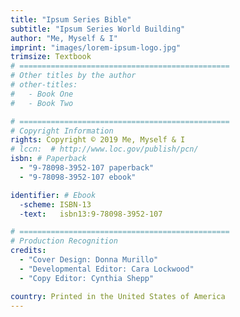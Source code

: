 ```yaml
---
title: "Ipsum Series Bible"
subtitle: "Ipsum Series World Building"
author: "Me, Myself & I"
imprint: "images/lorem-ipsum-logo.jpg"
trimsize: Textbook
# ===============================================
# Other titles by the author
# other-titles:
#   - Book One
#   - Book Two

# ===============================================
# Copyright Information
rights: Copyright © 2019 Me, Myself & I
# lccn:  # http://www.loc.gov/publish/pcn/
isbn: # Paperback
  - "9-78098-3952-107 paperback"
  - "9-78098-3952-107 ebook"

identifier: # Ebook
  -scheme: ISBN-13
  -text:   isbn13:9-78098-3952-107

# ===============================================
# Production Recognition
credits:
  - "Cover Design: Donna Murillo"
  - "Developmental Editor: Cara Lockwood"
  - "Copy Editor: Cynthia Shepp"

country: Printed in the United States of America
---
```

